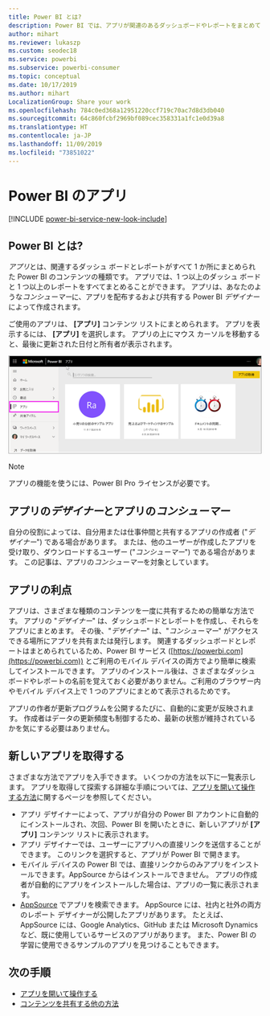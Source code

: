 ```yaml
---
title: Power BI とは?
description: Power BI では、アプリが関連のあるダッシュボードやレポートをまとめて 1 つの場所に表示します。
author: mihart
ms.reviewer: lukaszp
ms.custom: seodec18
ms.service: powerbi
ms.subservice: powerbi-consumer
ms.topic: conceptual
ms.date: 10/17/2019
ms.author: mihart
LocalizationGroup: Share your work
ms.openlocfilehash: 784c0ed368a12951220ccf719c70ac7d8d3db040
ms.sourcegitcommit: 64c860fcbf2969bf089cec358331a1fc1e0d39a8
ms.translationtype: HT
ms.contentlocale: ja-JP
ms.lasthandoff: 11/09/2019
ms.locfileid: "73851022"
---
```

# <a name="apps-in-power-bi"></a>Power BI のアプリ

[!INCLUDE [power-bi-service-new-look-include](../includes/power-bi-service-new-look-include.md)]

## <a name="what-is-a-power-bi-app"></a>Power BI とは?
*アプリ*とは、関連するダッシュ ボードとレポートがすべて 1 か所にまとめられた Power BI のコンテンツの種類です。 アプリでは、1 つ以上のダッシュ ボードと 1 つ以上のレポートをすべてまとめることができます。 アプリは、あなたのような*コンシューマー*に、アプリを配布するおよび共有する Power BI *デザイナー*によって作成されます。 

ご使用のアプリは、 **[アプリ]** コンテンツ リストにまとめられます。 アプリを表示するには、 **[アプリ]** を選択します。 アプリの上にマウス カーソルを移動すると、最後に更新された日付と所有者が表示されます。 

![Power BI のアプリ](./media/end-user-apps/power-bi-apps.png)

> [!NOTE]
> アプリの機能を使うには、Power BI Pro ライセンスが必要です。 <!-- add link to how to figure out your license -->

## <a name="app-designers-and-app-consumers"></a>アプリの***デザイナー***とアプリの***コンシューマー***
自分の役割によっては、自分用または仕事仲間と共有するアプリの作成者 ("*デザイナー*") である場合があります。 または、他のユーザーが作成したアプリを受け取り、ダウンロードするユーザー ("*コンシューマー*") である場合があります。 この記事は、アプリの*コンシューマー*を対象としています。

## <a name="advantages-of-apps"></a>アプリの利点
アプリは、さまざまな種類のコンテンツを一度に共有するための簡単な方法です。 アプリの "*デザイナー*" は、ダッシュボードとレポートを作成し、それらをアプリにまとめます。 その後、"*デザイナー*" は、"*コンシューマー*" がアクセスできる場所にアプリを共有または発行します。 関連するダッシュボードとレポートはまとめられているため、Power BI サービス ([https://powerbi.com](https://powerbi.com)) とご利用のモバイル デバイスの両方でより簡単に検索してインストールできます。 アプリのインストール後は、さまざまなダッシュボードやレポートの名前を覚えておく必要がありません。ご利用のブラウザー内やモバイル デバイス上で 1 つのアプリにまとめて表示されるためです。

アプリの作者が更新プログラムを公開するたびに、自動的に変更が反映されます。 作成者はデータの更新頻度も制御するため、最新の状態が維持されているかを気にする必要はありません。 

<!-- add conceptual art -->
## <a name="get-a-new-app"></a>新しいアプリを取得する
さまざまな方法でアプリを入手できます。 いくつかの方法を以下に一覧表示します。  アプリを取得して探索する詳細な手順については、[アプリを開いて操作する方法](end-user-app-view.md)に関するページを参照してください。

- アプリ デザイナーによって、アプリが自分の Power BI アカウントに自動的にインストールされ、次回、Power BI を開いたときに、新しいアプリが **[アプリ]** コンテンツ リストに表示されます。 
- アプリ デザイナーでは、ユーザーにアプリへの直接リンクを送信することができます。 このリンクを選択すると、アプリが Power BI で開きます。
- モバイル デバイスの Power BI では、直接リンクからのみアプリをインストールできます。AppSource からはインストールできません。 アプリの作成者が自動的にアプリをインストールした場合は、アプリの一覧に表示されます。
- [AppSource](https://appsource.microsoft.com) でアプリを検索できます。 AppSource には、社内と社外の両方のレポート デザイナーが公開したアプリがあります。 たとえば、AppSource には、Google Analytics、GitHub または Microsoft Dynamics など、既に使用しているサービスのアプリがあります。 また、Power BI の学習に使用できるサンプルのアプリを見つけることもできます。  


## <a name="next-step"></a>次の手順
* [アプリを開いて操作する](end-user-app-view.md)
* [コンテンツを共有する他の方法](end-user-shared-with-me.md)

